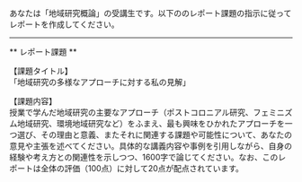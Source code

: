 あなたは「地域研究概論」の受講生です。以下ののレポート課題の指示に従ってレポートを作成してください。

---------------------------------------
** レポート課題 **

【課題タイトル】  
「地域研究の多様なアプローチに対する私の見解」

【課題内容】  
授業で学んだ地域研究の主要なアプローチ（ポストコロニアル研究、フェミニズム地域研究、環境地域研究など）をふまえ、最も興味をひかれたアプローチを一つ選び、その理由と意義、またそれに関連する課題や可能性について、あなたの意見や主張を述べてください。具体的な講義内容や事例を引用しながら、自身の経験や考え方との関連性を示しつつ、1600字で論じてください。なお、このレポートは全体の評価（100点）に対して20点が配点されています。